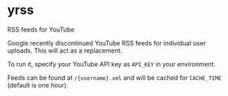 # yrss
RSS feeds for YouTube

Google recently discontinued YouTube RSS feeds for individual user uploads. This will act as a replacement.

To run it, specify your YouTube API key as `API_KEY` in your environment.

Feeds can be found at `/{username}.xml` and will be cached for `CACHE_TIME` (default is one hour).
